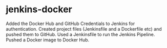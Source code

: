 # jenkins-docker
Added the Docker Hub and GitHub Credentials to Jenkins for authentication.
Created project files (Jenkinsfile and a Dockerfile etc) and pushed them to GitHub.
Used a Jenkinsfile to run the Jenkins Pipeline.
Pushed a Docker image to Docker Hub.
